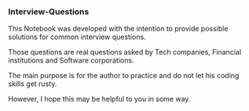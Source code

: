 ### Interview-Questions

This Notebook was developed with the intention to provide possible solutions for common interview questions.

Those questions are real questions asked by Tech companies, Financial institutions and Software corporations.

The main purpose is for the author to practice and do not let his coding skills get rusty.

However, I hope this may be helpful to you in some way.

